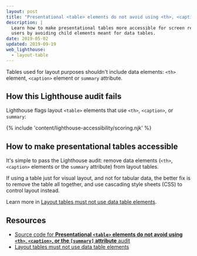 ```yaml
---
layout: post
title: "Presentational <table> elements do not avoid using <th>, <caption>, or the [summary] attribute"
description: |
  Learn how to make presentational tables more accessible for screen reader
  users by avoiding child elements meant for data tables.
date: 2019-05-02
updated: 2019-09-19
web_lighthouse:
  - layout-table
---
```


Tables used for layout purposes shouldn't include data elements:
`<th>` element, `<caption>` element or `summary` attribute.

## How this Lighthouse audit fails

Lighthouse flags layout `<table>` elements that use `<th>`, `<caption>`, or `summary`:

<!--
***Todo*** This audit doesn't seem to be failing for me. I added `role="presentation"` to a table
with `th` expecting this to fail, and it does not.

<figure class="w-figure">
  <img class="w-screenshot" src="layout-table.png" alt="Lighthouse audit showing presentational <table> elements incorrectly using <th>, <caption>, or [summary] attribute">
</figure>
-->

{% include 'content/lighthouse-accessibility/scoring.njk' %}

## How to make presentational tables accessible

It's simple to pass the Lighthouse audit:
remove data elements (`<th>`, `<caption>` elements or the `summary` attribute) from layout tables.

If using a table just for visual layout, and not for tabular data,
the better fix is to remove the table all together,
and use cascading style sheets (CSS) to control layout instead.

Learn more in
[Layout tables must not use data table elements](https://dequeuniversity.com/rules/axe/3.3/layout-table).

## Resources

- [Source code for **Presentational `<table>` elements do not avoid using `<th>`, `<caption>`, or the `[summary]` attribute** audit](https://github.com/GoogleChrome/lighthouse/blob/master/lighthouse-core/audits/accessibility/layout-table.js)
- [Layout tables must not use data table elements](https://dequeuniversity.com/rules/axe/3.3/layout-table)
